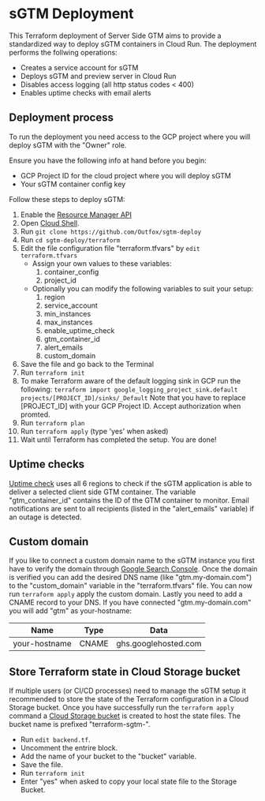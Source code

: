 # sGTM Deployment
This Terraform deployment of Server Side GTM aims to provide a standardized way to deploy sGTM containers in Cloud Run.
The deployment performs the follwing operations:
* Creates a service account for sGTM
* Deploys sGTM and preview server in Cloud Run
* Disables access logging (all http status codes < 400)
* Enables uptime checks with email alerts



## Deployment process
To run the deployment you need access to the GCP project where you will deploy sGTM with the "Owner" role.

Ensure you have the following info at hand before you begin:
* GCP Project ID for the cloud project where you will deploy sGTM
* Your sGTM container config key

Follow these steps to deploy sGTM:
1. Enable the [Resource Manager API](https://console.cloud.google.com/apis/library/cloudresourcemanager.googleapis.com)
1. Open [Cloud Shell](https://shell.cloud.google.com).
1. Run `git clone https://github.com/Outfox/sgtm-deploy`
1. Run `cd sgtm-deploy/terraform`
1. Edit the file configuration file "terraform.tfvars" by `edit terraform.tfvars`
    * Assign your own values to these variables:
        1. container_config
        1. project_id
    * Optionally you can modify the following variables to suit your setup:
        1. region
        1. service_account
        1. min_instances
        1. max_instances
        1. enable_uptime_check
        1. gtm_container_id
        1. alert_emails
        1. custom_domain
1. Save the file and go back to the Terminal
1. Run `terraform init`
1. To make Terraform aware of the default logging sink in GCP run the following:
`terraform import google_logging_project_sink.default projects/[PROJECT_ID]/sinks/_Default`
Note that you have to replace [PROJECT_ID] with your GCP Project ID. Accept authorization when promted.
1. Run `terraform plan`
1. Run `terraform apply` (type 'yes' when asked)
1. Wait until Terraform has completed the setup. You are done!


## Uptime checks
[Uptime check](https://console.cloud.google.com/monitoring/uptime) uses all 6 regions to check if the sGTM application is able to deliver a selected client side GTM container. The variable "gtm_container_id" contains the ID of the GTM container to monitor. Email notifications are sent to all recipients (listed in the "alert_emails" variable) if an outage is detected. 


## Custom domain
If you like to connect a custom domain name to the sGTM instance you first have to verify the domain through [Google Search Console](https://search.google.com/search-console/). Once the domain is verified you can add the desired DNS name (like "gtm.my-domain.com") to the "custom_domain" variable in the "terraform.tfvars" file. You can now run `terraform apply` apply the custom domain. Lastly you need to add a CNAME record to your DNS. If you have connected "gtm.my-domain.com" you will add "gtm" as your-hostname:

| Name          | Type  | Data                 |
|---------------|-------|----------------------|
| your-hostname | CNAME | ghs.googlehosted.com |


## Store Terraform state in Cloud Storage bucket
If multiple users (or CI/CD processes) need to manage the sGTM setup it recommended to store the state of the Terraform configuration in a Cloud Storage bucket. 
Once you have successfully run the `terraform apply` command a [Cloud Storage bucket](https://console.cloud.google.com/storage/browser) is created to host the state files. The bucket name is prefixed "terraform-sgtm-". 

* Run `edit backend.tf`. 
* Uncomment the entrire block. 
* Add the name of your bucket to the "bucket" variable.
* Save the file.
* Run `terraform init`
* Enter "yes" when asked to copy your local state file to the Storage Bucket.